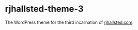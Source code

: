 # rjhallsted-theme-3
The WordPress theme for the third incarnation of [rjhallsted.com](http://rjhallsted.com/).
